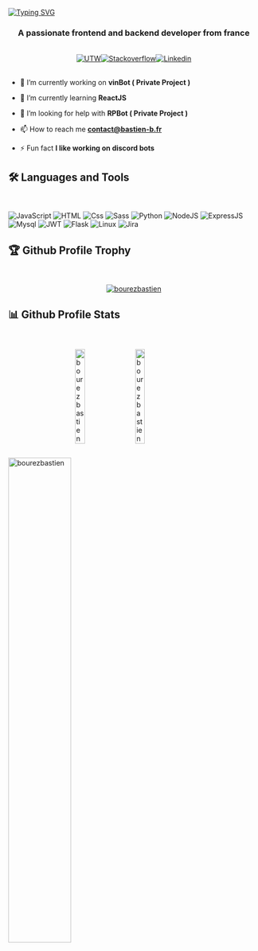 <a href="https://git.io/typing-svg"><img src="https://readme-typing-svg.demolab.com?font=Fira+Code&size=60&pause=1500&center=true&vCenter=true&width=1920&height=100&lines=Hi+%F0%9F%91%8B%2C+I'm+Bourez+Bastien" alt="Typing SVG" /></a>

<h3 align="center">A passionate frontend and backend developer from france</h3>

<br />
  
<div style="display: flex; flex-direction: row; width:100%; align-items:center; justify-content: center;" align="center">
<a target="_blank" href="https://www.youtube.com/watch?v=dQw4w9WgXcQ">
  <img
    alt="UTW"
    src="https://img.shields.io/badge/UpWork-6FDA44?style=for-the-badge&logo=Upwork&logoColor=white"
  />
</a>
<a  target="_blank" href="https://stackoverflow.com/users/20161371/bourez-bastien">
  <img
    alt="Stackoverflow"
    src="https://img.shields.io/badge/stack%20overflow-FE7A16?logo=stack-overflow&logoColor=white&style=for-the-badge"
  />
</a>
<a  target="_blank" href="https://www.linkedin.com/in/bastien-bourez-617bba171/" >
  <img
    alt="Linkedin"
    src="https://img.shields.io/badge/linkedin-0077B5?logo=linkedin&logoColor=white&style=for-the-badge"
  />
</a>
</div>

<br />

- 🔭 I’m currently working on **vinBot ( Private Project )**

- 🌱 I’m currently learning **ReactJS**

- 🤝 I’m looking for help with **RPBot ( Private Project )**

- 📫 How to reach me **contact@bastien-b.fr**

- ⚡ Fun fact **I like working on discord bots**

## 🛠 Languages and Tools
<br />

<p>
  <img alt="JavaScript" src="https://img.shields.io/badge/JavaScript-F7DF1E?logo=javascript&logoColor=white&style=for-the-badge" />
  <img alt="HTML" src="https://img.shields.io/badge/HTML-E34F26?logo=html5&logoColor=white&style=for-the-badge" />
  <img alt="Css" src="https://img.shields.io/badge/CSS-1572B6?logo=css3&logoColor=white&style=for-the-badge" />
  <img alt="Sass" src="https://img.shields.io/badge/Sass-CC6699?logo=sass&logoColor=white&style=for-the-badge" />
  <img alt="Python" src="https://img.shields.io/badge/Python-3776AB?style=for-the-badge&logo=python&logoColor=white" />
  <img alt="NodeJS" src="https://img.shields.io/badge/Node.js-43853D?style=for-the-badge&logo=node.js&logoColor=white" />
  <img alt="ExpressJS" src="https://img.shields.io/badge/Express.js-404D59?style=for-the-badge" />
  <img alt="Mysql" src="https://img.shields.io/badge/MySQL-00000F?style=for-the-badge&logo=mysql&logoColor=white" />
  <img alt="JWT" src="https://img.shields.io/badge/json%20web%20tokens-323330?style=for-the-badge&logo=json-web-tokens&logoColor=pink" />
    <img alt="Flask" src="https://img.shields.io/badge/Flask-000000?style=for-the-badge&logo=flask&logoColor=white" />
  <img alt="Linux" src="https://img.shields.io/badge/Linux-FCC624?style=for-the-badge&logo=linux&logoColor=black" />

  <img alt="Jira" src="https://img.shields.io/badge/Jira-0052CC?style=for-the-badge&logo=Jira&logoColor=white" />
</p> 


## 🏆 Github Profile Trophy

<br />
<p align="center"> <a href="https://github-profile-trophy.vercel.app/?username=ryo-ma&no-bg=true"><img src="https://github-profile-trophy.vercel.app/?username=bourezbastien&no-bg=true&column=10&margin-w=20&margin-h=20" alt="bourezbastien" /></a> </p>

## 📊 Github Profile Stats
<br />

<div style="display: flex; flex-direction: row; width:100%; align-items:center; justify-content:center;">
<p>&nbsp;<img style="height: auto; width: 40%;" align="left" src="https://github-readme-stats.vercel.app/api?username=bourezbastien&show_icons=true&theme=dark&locale=en" alt="bourezbastien" /></p>

<p><img style="height: auto; width: 40%;" align="center" src="https://github-readme-streak-stats.herokuapp.com/?user=bourezbastien&theme=dark" alt="bourezbastien" /></p>
</div>


<p><img style="height: auto; width: 50%;" src="https://github-readme-stats.vercel.app/api/top-langs?username=bourezbastien&show_icons=true&theme=dark&locale=en&layout=compact" alt="bourezbastien" /></p>

